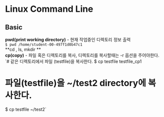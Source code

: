 # Linux Command Line
## Basic  
**pwd(print working directory)** - 현재 작업중인 디렉토리 정보 출력  
`$ pwd
/home/student-00-497f1d0b47c1`  
**cd , ls, mkdir **  
**cp(copy)** - 파일 혹은 디렉토리를 복사, 디렉토리를 복사할때는 -r 옵션을 주어야한다.  
`# 같은 디렉토리에서 파일 (testfile)을 복사한다.
$ cp testfile testfile_cp1
# 파일(testfile)을 ~/test2 directory에 복사한다.
$ cp testfile ~/test2`  

